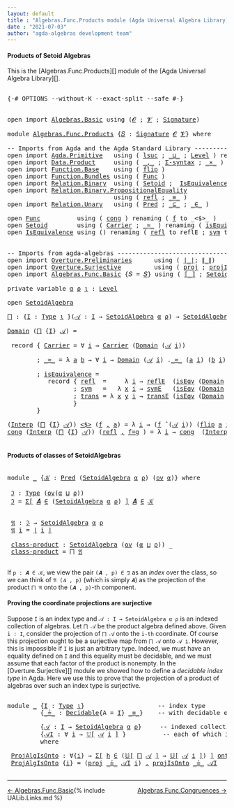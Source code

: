 ```yaml
---
layout: default
title : "Algebras.Func.Products module (Agda Universal Algebra Library)"
date : "2021-07-03"
author: "agda-algebras development team"
---
```


#### <a id="products-of-setoidalgebras">Products of Setoid Algebras</a>

This is the [Algebras.Func.Products][] module of the [Agda Universal Algebra Library][].

<pre class="Agda">

<a id="337" class="Symbol">{-#</a> <a id="341" class="Keyword">OPTIONS</a> <a id="349" class="Pragma">--without-K</a> <a id="361" class="Pragma">--exact-split</a> <a id="375" class="Pragma">--safe</a> <a id="382" class="Symbol">#-}</a>


<a id="388" class="Keyword">open</a> <a id="393" class="Keyword">import</a> <a id="400" href="Algebras.Basic.html" class="Module">Algebras.Basic</a> <a id="415" class="Keyword">using</a> <a id="421" class="Symbol">(</a><a id="422" href="Algebras.Basic.html#1130" class="Generalizable">𝓞</a> <a id="424" class="Symbol">;</a> <a id="426" href="Algebras.Basic.html#1132" class="Generalizable">𝓥</a> <a id="428" class="Symbol">;</a> <a id="430" href="Algebras.Basic.html#3858" class="Function">Signature</a><a id="439" class="Symbol">)</a>

<a id="442" class="Keyword">module</a> <a id="449" href="Algebras.Func.Products.html" class="Module">Algebras.Func.Products</a> <a id="472" class="Symbol">{</a><a id="473" href="Algebras.Func.Products.html#473" class="Bound">𝑆</a> <a id="475" class="Symbol">:</a> <a id="477" href="Algebras.Basic.html#3858" class="Function">Signature</a> <a id="487" href="Algebras.Basic.html#1130" class="Generalizable">𝓞</a> <a id="489" href="Algebras.Basic.html#1132" class="Generalizable">𝓥</a><a id="490" class="Symbol">}</a> <a id="492" class="Keyword">where</a>

<a id="499" class="Comment">-- Imports from Agda and the Agda Standard Library --------------------------------</a>
<a id="583" class="Keyword">open</a> <a id="588" class="Keyword">import</a> <a id="595" href="Agda.Primitive.html" class="Module">Agda.Primitive</a>   <a id="612" class="Keyword">using</a> <a id="618" class="Symbol">(</a> <a id="620" href="Agda.Primitive.html#780" class="Primitive">lsuc</a> <a id="625" class="Symbol">;</a> <a id="627" href="Agda.Primitive.html#810" class="Primitive Operator">_⊔_</a> <a id="631" class="Symbol">;</a> <a id="633" href="Agda.Primitive.html#597" class="Postulate">Level</a> <a id="639" class="Symbol">)</a> <a id="641" class="Keyword">renaming</a> <a id="650" class="Symbol">(</a> <a id="652" href="Agda.Primitive.html#326" class="Primitive">Set</a> <a id="656" class="Symbol">to</a> <a id="659" class="Primitive">Type</a> <a id="664" class="Symbol">)</a>
<a id="666" class="Keyword">open</a> <a id="671" class="Keyword">import</a> <a id="678" href="Data.Product.html" class="Module">Data.Product</a>     <a id="695" class="Keyword">using</a> <a id="701" class="Symbol">(</a> <a id="703" href="Agda.Builtin.Sigma.html#236" class="InductiveConstructor Operator">_,_</a> <a id="707" class="Symbol">;</a> <a id="709" href="Data.Product.html#916" class="Function">Σ-syntax</a> <a id="718" class="Symbol">;</a> <a id="720" href="Data.Product.html#1167" class="Function Operator">_×_</a> <a id="724" class="Symbol">)</a>
<a id="726" class="Keyword">open</a> <a id="731" class="Keyword">import</a> <a id="738" href="Function.Base.html" class="Module">Function.Base</a>    <a id="755" class="Keyword">using</a> <a id="761" class="Symbol">(</a> <a id="763" href="Function.Base.html#1554" class="Function">flip</a> <a id="768" class="Symbol">)</a>
<a id="770" class="Keyword">open</a> <a id="775" class="Keyword">import</a> <a id="782" href="Function.Bundles.html" class="Module">Function.Bundles</a> <a id="799" class="Keyword">using</a> <a id="805" class="Symbol">(</a> <a id="807" href="Function.Bundles.html#1868" class="Record">Func</a> <a id="812" class="Symbol">)</a>
<a id="814" class="Keyword">open</a> <a id="819" class="Keyword">import</a> <a id="826" href="Relation.Binary.html" class="Module">Relation.Binary</a>  <a id="843" class="Keyword">using</a> <a id="849" class="Symbol">(</a> <a id="851" href="Relation.Binary.Bundles.html#1009" class="Record">Setoid</a> <a id="858" class="Symbol">;</a>  <a id="861" href="Relation.Binary.Structures.html#1522" class="Record">IsEquivalence</a> <a id="875" class="Symbol">;</a> <a id="877" href="Relation.Binary.Definitions.html#4687" class="Function">Decidable</a> <a id="887" class="Symbol">)</a>
<a id="889" class="Keyword">open</a> <a id="894" class="Keyword">import</a> <a id="901" href="Relation.Binary.PropositionalEquality.html" class="Module">Relation.Binary.PropositionalEquality</a>
                             <a id="968" class="Keyword">using</a> <a id="974" class="Symbol">(</a> <a id="976" href="Agda.Builtin.Equality.html#208" class="InductiveConstructor">refl</a> <a id="981" class="Symbol">;</a> <a id="983" href="Agda.Builtin.Equality.html#151" class="Datatype Operator">_≡_</a> <a id="987" class="Symbol">)</a>
<a id="989" class="Keyword">open</a> <a id="994" class="Keyword">import</a> <a id="1001" href="Relation.Unary.html" class="Module">Relation.Unary</a>   <a id="1018" class="Keyword">using</a> <a id="1024" class="Symbol">(</a> <a id="1026" href="Relation.Unary.html#1101" class="Function">Pred</a> <a id="1031" class="Symbol">;</a> <a id="1033" href="Relation.Unary.html#1742" class="Function Operator">_⊆_</a> <a id="1037" class="Symbol">;</a> <a id="1039" href="Relation.Unary.html#1523" class="Function Operator">_∈_</a> <a id="1043" class="Symbol">)</a>

<a id="1046" class="Keyword">open</a> <a id="1051" href="Function.Bundles.html#1868" class="Module">Func</a>          <a id="1065" class="Keyword">using</a> <a id="1071" class="Symbol">(</a> <a id="1073" href="Function.Bundles.html#1938" class="Field">cong</a> <a id="1078" class="Symbol">)</a> <a id="1080" class="Keyword">renaming</a> <a id="1089" class="Symbol">(</a> <a id="1091" href="Function.Bundles.html#1919" class="Field">f</a> <a id="1093" class="Symbol">to</a> <a id="1096" class="Field">_&lt;$&gt;_</a> <a id="1102" class="Symbol">)</a>
<a id="1104" class="Keyword">open</a> <a id="1109" href="Relation.Binary.Bundles.html#1009" class="Module">Setoid</a>        <a id="1123" class="Keyword">using</a> <a id="1129" class="Symbol">(</a> <a id="1131" href="Relation.Binary.Bundles.html#1072" class="Field">Carrier</a> <a id="1139" class="Symbol">;</a> <a id="1141" href="Relation.Binary.Bundles.html#1098" class="Field Operator">_≈_</a> <a id="1145" class="Symbol">)</a> <a id="1147" class="Keyword">renaming</a> <a id="1156" class="Symbol">(</a> <a id="1158" href="Relation.Binary.Bundles.html#1132" class="Field">isEquivalence</a> <a id="1172" class="Symbol">to</a> <a id="1175" class="Field">isEqv</a> <a id="1181" class="Symbol">)</a>
<a id="1183" class="Keyword">open</a> <a id="1188" href="Relation.Binary.Structures.html#1522" class="Module">IsEquivalence</a> <a id="1202" class="Keyword">using</a> <a id="1208" class="Symbol">()</a> <a id="1211" class="Keyword">renaming</a> <a id="1220" class="Symbol">(</a> <a id="1222" href="Relation.Binary.Structures.html#1568" class="Field">refl</a> <a id="1227" class="Symbol">to</a> <a id="1230" class="Field">reflE</a> <a id="1236" class="Symbol">;</a> <a id="1238" href="Relation.Binary.Structures.html#1594" class="Field">sym</a> <a id="1242" class="Symbol">to</a> <a id="1245" class="Field">symE</a> <a id="1250" class="Symbol">;</a> <a id="1252" href="Relation.Binary.Structures.html#1620" class="Field">trans</a> <a id="1258" class="Symbol">to</a> <a id="1261" class="Field">transE</a> <a id="1268" class="Symbol">)</a>


<a id="1272" class="Comment">-- Imports from agda-algebras -----------------------------------------------------</a>
<a id="1356" class="Keyword">open</a> <a id="1361" class="Keyword">import</a> <a id="1368" href="Overture.Preliminaries.html" class="Module">Overture.Preliminaries</a>      <a id="1396" class="Keyword">using</a> <a id="1402" class="Symbol">(</a> <a id="1404" href="Overture.Preliminaries.html#4382" class="Function Operator">∣_∣</a><a id="1407" class="Symbol">;</a> <a id="1409" href="Overture.Preliminaries.html#4420" class="Function Operator">∥_∥</a><a id="1412" class="Symbol">)</a>
<a id="1414" class="Keyword">open</a> <a id="1419" class="Keyword">import</a> <a id="1426" href="Overture.Surjective.html" class="Module">Overture.Surjective</a>         <a id="1454" class="Keyword">using</a> <a id="1460" class="Symbol">(</a> <a id="1462" href="Overture.Surjective.html#3877" class="Function">proj</a> <a id="1467" class="Symbol">;</a> <a id="1469" href="Overture.Surjective.html#4506" class="Function">projIsOnto</a> <a id="1480" class="Symbol">)</a> <a id="1482" class="Keyword">renaming</a> <a id="1491" class="Symbol">(</a> <a id="1493" href="Overture.Surjective.html#1667" class="Function">IsSurjective</a> <a id="1506" class="Symbol">to</a> <a id="1509" class="Function">onto</a> <a id="1514" class="Symbol">)</a>
<a id="1516" class="Keyword">open</a> <a id="1521" class="Keyword">import</a> <a id="1528" href="Algebras.Func.Basic.html" class="Module">Algebras.Func.Basic</a> <a id="1548" class="Symbol">{</a><a id="1549" class="Argument">𝑆</a> <a id="1551" class="Symbol">=</a> <a id="1553" href="Algebras.Func.Products.html#473" class="Bound">𝑆</a><a id="1554" class="Symbol">}</a> <a id="1556" class="Keyword">using</a> <a id="1562" class="Symbol">(</a> <a id="1564" href="Algebras.Func.Basic.html#2140" class="Function Operator">⟦_⟧</a> <a id="1568" class="Symbol">;</a> <a id="1570" href="Algebras.Func.Basic.html#2874" class="Record">SetoidAlgebra</a> <a id="1584" class="Symbol">;</a> <a id="1586" href="Algebras.Func.Basic.html#4076" class="Function Operator">_̂_</a> <a id="1590" class="Symbol">;</a> <a id="1592" href="Algebras.Func.Basic.html#1171" class="Function">ov</a> <a id="1595" class="Symbol">;</a> <a id="1597" href="Algebras.Func.Basic.html#3638" class="Function Operator">𝕌[_]</a><a id="1601" class="Symbol">)</a>

<a id="1604" class="Keyword">private</a> <a id="1612" class="Keyword">variable</a> <a id="1621" href="Algebras.Func.Products.html#1621" class="Generalizable">α</a> <a id="1623" href="Algebras.Func.Products.html#1623" class="Generalizable">ρ</a> <a id="1625" href="Algebras.Func.Products.html#1625" class="Generalizable">ι</a> <a id="1627" class="Symbol">:</a> <a id="1629" href="Agda.Primitive.html#597" class="Postulate">Level</a>

<a id="1636" class="Keyword">open</a> <a id="1641" href="Algebras.Func.Basic.html#2874" class="Module">SetoidAlgebra</a>

<a id="⨅"></a><a id="1656" href="Algebras.Func.Products.html#1656" class="Function">⨅</a> <a id="1658" class="Symbol">:</a> <a id="1660" class="Symbol">{</a><a id="1661" href="Algebras.Func.Products.html#1661" class="Bound">I</a> <a id="1663" class="Symbol">:</a> <a id="1665" href="Algebras.Func.Products.html#659" class="Primitive">Type</a> <a id="1670" href="Algebras.Func.Products.html#1625" class="Generalizable">ι</a> <a id="1672" class="Symbol">}(</a><a id="1674" href="Algebras.Func.Products.html#1674" class="Bound">𝒜</a> <a id="1676" class="Symbol">:</a> <a id="1678" href="Algebras.Func.Products.html#1661" class="Bound">I</a> <a id="1680" class="Symbol">→</a> <a id="1682" href="Algebras.Func.Basic.html#2874" class="Record">SetoidAlgebra</a> <a id="1696" href="Algebras.Func.Products.html#1621" class="Generalizable">α</a> <a id="1698" href="Algebras.Func.Products.html#1623" class="Generalizable">ρ</a><a id="1699" class="Symbol">)</a> <a id="1701" class="Symbol">→</a> <a id="1703" href="Algebras.Func.Basic.html#2874" class="Record">SetoidAlgebra</a> <a id="1717" class="Symbol">(</a><a id="1718" href="Algebras.Func.Products.html#1621" class="Generalizable">α</a> <a id="1720" href="Agda.Primitive.html#810" class="Primitive Operator">⊔</a> <a id="1722" href="Algebras.Func.Products.html#1625" class="Generalizable">ι</a><a id="1723" class="Symbol">)</a> <a id="1725" class="Symbol">(</a><a id="1726" href="Algebras.Func.Products.html#1623" class="Generalizable">ρ</a> <a id="1728" href="Agda.Primitive.html#810" class="Primitive Operator">⊔</a> <a id="1730" href="Algebras.Func.Products.html#1625" class="Generalizable">ι</a><a id="1731" class="Symbol">)</a>

<a id="1734" href="Algebras.Func.Basic.html#2937" class="Field">Domain</a> <a id="1741" class="Symbol">(</a><a id="1742" href="Algebras.Func.Products.html#1656" class="Function">⨅</a> <a id="1744" class="Symbol">{</a><a id="1745" href="Algebras.Func.Products.html#1745" class="Bound">I</a><a id="1746" class="Symbol">}</a> <a id="1748" href="Algebras.Func.Products.html#1748" class="Bound">𝒜</a><a id="1749" class="Symbol">)</a> <a id="1751" class="Symbol">=</a>

 <a id="1755" class="Keyword">record</a> <a id="1762" class="Symbol">{</a> <a id="1764" href="Relation.Binary.Bundles.html#1072" class="Field">Carrier</a> <a id="1772" class="Symbol">=</a> <a id="1774" class="Symbol">∀</a> <a id="1776" href="Algebras.Func.Products.html#1776" class="Bound">i</a> <a id="1778" class="Symbol">→</a> <a id="1780" href="Relation.Binary.Bundles.html#1072" class="Field">Carrier</a> <a id="1788" class="Symbol">(</a><a id="1789" href="Algebras.Func.Basic.html#2937" class="Field">Domain</a> <a id="1796" class="Symbol">(</a><a id="1797" href="Algebras.Func.Products.html#1748" class="Bound">𝒜</a> <a id="1799" href="Algebras.Func.Products.html#1776" class="Bound">i</a><a id="1800" class="Symbol">))</a>

        <a id="1812" class="Symbol">;</a> <a id="1814" href="Relation.Binary.Bundles.html#1098" class="Field Operator">_≈_</a> <a id="1818" class="Symbol">=</a> <a id="1820" class="Symbol">λ</a> <a id="1822" href="Algebras.Func.Products.html#1822" class="Bound">a</a> <a id="1824" href="Algebras.Func.Products.html#1824" class="Bound">b</a> <a id="1826" class="Symbol">→</a> <a id="1828" class="Symbol">∀</a> <a id="1830" href="Algebras.Func.Products.html#1830" class="Bound">i</a> <a id="1832" class="Symbol">→</a> <a id="1834" href="Algebras.Func.Basic.html#2937" class="Field">Domain</a> <a id="1841" class="Symbol">(</a><a id="1842" href="Algebras.Func.Products.html#1748" class="Bound">𝒜</a> <a id="1844" href="Algebras.Func.Products.html#1830" class="Bound">i</a><a id="1845" class="Symbol">)</a> <a id="1847" class="Symbol">.</a><a id="1848" href="Relation.Binary.Bundles.html#1098" class="Field Operator">_≈_</a> <a id="1852" class="Symbol">(</a><a id="1853" href="Algebras.Func.Products.html#1822" class="Bound">a</a> <a id="1855" href="Algebras.Func.Products.html#1830" class="Bound">i</a><a id="1856" class="Symbol">)</a> <a id="1858" class="Symbol">(</a><a id="1859" href="Algebras.Func.Products.html#1824" class="Bound">b</a> <a id="1861" href="Algebras.Func.Products.html#1830" class="Bound">i</a><a id="1862" class="Symbol">)</a>

        <a id="1873" class="Symbol">;</a> <a id="1875" href="Relation.Binary.Bundles.html#1132" class="Field">isEquivalence</a> <a id="1889" class="Symbol">=</a>
           <a id="1902" class="Keyword">record</a> <a id="1909" class="Symbol">{</a> <a id="1911" href="Relation.Binary.Structures.html#1568" class="Field">refl</a>  <a id="1917" class="Symbol">=</a>     <a id="1923" class="Symbol">λ</a> <a id="1925" href="Algebras.Func.Products.html#1925" class="Bound">i</a> <a id="1927" class="Symbol">→</a> <a id="1929" href="Algebras.Func.Products.html#1230" class="Field">reflE</a>  <a id="1936" class="Symbol">(</a><a id="1937" href="Algebras.Func.Products.html#1175" class="Field">isEqv</a> <a id="1943" class="Symbol">(</a><a id="1944" href="Algebras.Func.Basic.html#2937" class="Field">Domain</a> <a id="1951" class="Symbol">(</a><a id="1952" href="Algebras.Func.Products.html#1748" class="Bound">𝒜</a> <a id="1954" href="Algebras.Func.Products.html#1925" class="Bound">i</a><a id="1955" class="Symbol">)))</a>
                  <a id="1977" class="Symbol">;</a> <a id="1979" href="Relation.Binary.Structures.html#1594" class="Field">sym</a>   <a id="1985" class="Symbol">=</a>   <a id="1989" class="Symbol">λ</a> <a id="1991" href="Algebras.Func.Products.html#1991" class="Bound">x</a> <a id="1993" href="Algebras.Func.Products.html#1993" class="Bound">i</a> <a id="1995" class="Symbol">→</a> <a id="1997" href="Algebras.Func.Products.html#1245" class="Field">symE</a>   <a id="2004" class="Symbol">(</a><a id="2005" href="Algebras.Func.Products.html#1175" class="Field">isEqv</a> <a id="2011" class="Symbol">(</a><a id="2012" href="Algebras.Func.Basic.html#2937" class="Field">Domain</a> <a id="2019" class="Symbol">(</a><a id="2020" href="Algebras.Func.Products.html#1748" class="Bound">𝒜</a> <a id="2022" href="Algebras.Func.Products.html#1993" class="Bound">i</a><a id="2023" class="Symbol">)))(</a><a id="2027" href="Algebras.Func.Products.html#1991" class="Bound">x</a> <a id="2029" href="Algebras.Func.Products.html#1993" class="Bound">i</a><a id="2030" class="Symbol">)</a>
                  <a id="2050" class="Symbol">;</a> <a id="2052" href="Relation.Binary.Structures.html#1620" class="Field">trans</a> <a id="2058" class="Symbol">=</a> <a id="2060" class="Symbol">λ</a> <a id="2062" href="Algebras.Func.Products.html#2062" class="Bound">x</a> <a id="2064" href="Algebras.Func.Products.html#2064" class="Bound">y</a> <a id="2066" href="Algebras.Func.Products.html#2066" class="Bound">i</a> <a id="2068" class="Symbol">→</a> <a id="2070" href="Algebras.Func.Products.html#1261" class="Field">transE</a> <a id="2077" class="Symbol">(</a><a id="2078" href="Algebras.Func.Products.html#1175" class="Field">isEqv</a> <a id="2084" class="Symbol">(</a><a id="2085" href="Algebras.Func.Basic.html#2937" class="Field">Domain</a> <a id="2092" class="Symbol">(</a><a id="2093" href="Algebras.Func.Products.html#1748" class="Bound">𝒜</a> <a id="2095" href="Algebras.Func.Products.html#2066" class="Bound">i</a><a id="2096" class="Symbol">)))(</a><a id="2100" href="Algebras.Func.Products.html#2062" class="Bound">x</a> <a id="2102" href="Algebras.Func.Products.html#2066" class="Bound">i</a><a id="2103" class="Symbol">)(</a><a id="2105" href="Algebras.Func.Products.html#2064" class="Bound">y</a> <a id="2107" href="Algebras.Func.Products.html#2066" class="Bound">i</a><a id="2108" class="Symbol">)</a>
                  <a id="2128" class="Symbol">}</a>
        <a id="2138" class="Symbol">}</a>

<a id="2141" class="Symbol">(</a><a id="2142" href="Algebras.Func.Basic.html#2959" class="Field">Interp</a> <a id="2149" class="Symbol">(</a><a id="2150" href="Algebras.Func.Products.html#1656" class="Function">⨅</a> <a id="2152" class="Symbol">{</a><a id="2153" href="Algebras.Func.Products.html#2153" class="Bound">I</a><a id="2154" class="Symbol">}</a> <a id="2156" href="Algebras.Func.Products.html#2156" class="Bound">𝒜</a><a id="2157" class="Symbol">))</a> <a id="2160" href="Algebras.Func.Products.html#1096" class="Field Operator">&lt;$&gt;</a> <a id="2164" class="Symbol">(</a><a id="2165" href="Algebras.Func.Products.html#2165" class="Bound">f</a> <a id="2167" href="Agda.Builtin.Sigma.html#236" class="InductiveConstructor Operator">,</a> <a id="2169" href="Algebras.Func.Products.html#2169" class="Bound">a</a><a id="2170" class="Symbol">)</a> <a id="2172" class="Symbol">=</a> <a id="2174" class="Symbol">λ</a> <a id="2176" href="Algebras.Func.Products.html#2176" class="Bound">i</a> <a id="2178" class="Symbol">→</a> <a id="2180" class="Symbol">(</a><a id="2181" href="Algebras.Func.Products.html#2165" class="Bound">f</a> <a id="2183" href="Algebras.Func.Basic.html#4076" class="Function Operator">̂</a> <a id="2185" class="Symbol">(</a><a id="2186" href="Algebras.Func.Products.html#2156" class="Bound">𝒜</a> <a id="2188" href="Algebras.Func.Products.html#2176" class="Bound">i</a><a id="2189" class="Symbol">))</a> <a id="2192" class="Symbol">(</a><a id="2193" href="Function.Base.html#1554" class="Function">flip</a> <a id="2198" href="Algebras.Func.Products.html#2169" class="Bound">a</a> <a id="2200" href="Algebras.Func.Products.html#2176" class="Bound">i</a><a id="2201" class="Symbol">)</a>
<a id="2203" href="Function.Bundles.html#1938" class="Field">cong</a> <a id="2208" class="Symbol">(</a><a id="2209" href="Algebras.Func.Basic.html#2959" class="Field">Interp</a> <a id="2216" class="Symbol">(</a><a id="2217" href="Algebras.Func.Products.html#1656" class="Function">⨅</a> <a id="2219" class="Symbol">{</a><a id="2220" href="Algebras.Func.Products.html#2220" class="Bound">I</a><a id="2221" class="Symbol">}</a> <a id="2223" href="Algebras.Func.Products.html#2223" class="Bound">𝒜</a><a id="2224" class="Symbol">))</a> <a id="2227" class="Symbol">(</a><a id="2228" href="Agda.Builtin.Equality.html#208" class="InductiveConstructor">refl</a> <a id="2233" href="Agda.Builtin.Sigma.html#236" class="InductiveConstructor Operator">,</a> <a id="2235" href="Algebras.Func.Products.html#2235" class="Bound">f=g</a> <a id="2239" class="Symbol">)</a> <a id="2241" class="Symbol">=</a> <a id="2243" class="Symbol">λ</a> <a id="2245" href="Algebras.Func.Products.html#2245" class="Bound">i</a> <a id="2247" class="Symbol">→</a> <a id="2249" href="Function.Bundles.html#1938" class="Field">cong</a>  <a id="2255" class="Symbol">(</a><a id="2256" href="Algebras.Func.Basic.html#2959" class="Field">Interp</a> <a id="2263" class="Symbol">(</a><a id="2264" href="Algebras.Func.Products.html#2223" class="Bound">𝒜</a> <a id="2266" href="Algebras.Func.Products.html#2245" class="Bound">i</a><a id="2267" class="Symbol">))</a> <a id="2270" class="Symbol">(</a><a id="2271" href="Agda.Builtin.Equality.html#208" class="InductiveConstructor">refl</a> <a id="2276" href="Agda.Builtin.Sigma.html#236" class="InductiveConstructor Operator">,</a> <a id="2278" href="Function.Base.html#1554" class="Function">flip</a> <a id="2283" href="Algebras.Func.Products.html#2235" class="Bound">f=g</a> <a id="2287" href="Algebras.Func.Products.html#2245" class="Bound">i</a> <a id="2289" class="Symbol">)</a>

</pre>

#### <a id="products-of-classes-of-setoidalgebras">Products of classes of SetoidAlgebras</a>

<pre class="Agda">

<a id="2412" class="Keyword">module</a> <a id="2419" href="Algebras.Func.Products.html#2419" class="Module">_</a> <a id="2421" class="Symbol">{</a><a id="2422" href="Algebras.Func.Products.html#2422" class="Bound">𝒦</a> <a id="2424" class="Symbol">:</a> <a id="2426" href="Relation.Unary.html#1101" class="Function">Pred</a> <a id="2431" class="Symbol">(</a><a id="2432" href="Algebras.Func.Basic.html#2874" class="Record">SetoidAlgebra</a> <a id="2446" href="Algebras.Func.Products.html#1621" class="Generalizable">α</a> <a id="2448" href="Algebras.Func.Products.html#1623" class="Generalizable">ρ</a><a id="2449" class="Symbol">)</a> <a id="2451" class="Symbol">(</a><a id="2452" href="Algebras.Func.Basic.html#1171" class="Function">ov</a> <a id="2455" href="Algebras.Func.Products.html#1621" class="Generalizable">α</a><a id="2456" class="Symbol">)}</a> <a id="2459" class="Keyword">where</a>

 <a id="2467" href="Algebras.Func.Products.html#2467" class="Function">ℑ</a> <a id="2469" class="Symbol">:</a> <a id="2471" href="Algebras.Func.Products.html#659" class="Primitive">Type</a> <a id="2476" class="Symbol">(</a><a id="2477" href="Algebras.Func.Basic.html#1171" class="Function">ov</a><a id="2479" class="Symbol">(</a><a id="2480" href="Algebras.Func.Products.html#2446" class="Bound">α</a> <a id="2482" href="Agda.Primitive.html#810" class="Primitive Operator">⊔</a> <a id="2484" href="Algebras.Func.Products.html#2448" class="Bound">ρ</a><a id="2485" class="Symbol">))</a>
 <a id="2489" href="Algebras.Func.Products.html#2467" class="Function">ℑ</a> <a id="2491" class="Symbol">=</a> <a id="2493" href="Data.Product.html#916" class="Function">Σ[</a> <a id="2496" href="Algebras.Func.Products.html#2496" class="Bound">𝑨</a> <a id="2498" href="Data.Product.html#916" class="Function">∈</a> <a id="2500" class="Symbol">(</a><a id="2501" href="Algebras.Func.Basic.html#2874" class="Record">SetoidAlgebra</a> <a id="2515" href="Algebras.Func.Products.html#2446" class="Bound">α</a> <a id="2517" href="Algebras.Func.Products.html#2448" class="Bound">ρ</a><a id="2518" class="Symbol">)</a> <a id="2520" href="Data.Product.html#916" class="Function">]</a> <a id="2522" href="Algebras.Func.Products.html#2496" class="Bound">𝑨</a> <a id="2524" href="Relation.Unary.html#1523" class="Function Operator">∈</a> <a id="2526" href="Algebras.Func.Products.html#2422" class="Bound">𝒦</a>


 <a id="2531" href="Algebras.Func.Products.html#2531" class="Function">𝔄</a> <a id="2533" class="Symbol">:</a> <a id="2535" href="Algebras.Func.Products.html#2467" class="Function">ℑ</a> <a id="2537" class="Symbol">→</a> <a id="2539" href="Algebras.Func.Basic.html#2874" class="Record">SetoidAlgebra</a> <a id="2553" href="Algebras.Func.Products.html#2446" class="Bound">α</a> <a id="2555" href="Algebras.Func.Products.html#2448" class="Bound">ρ</a>
 <a id="2558" href="Algebras.Func.Products.html#2531" class="Function">𝔄</a> <a id="2560" href="Algebras.Func.Products.html#2560" class="Bound">i</a> <a id="2562" class="Symbol">=</a> <a id="2564" href="Overture.Preliminaries.html#4382" class="Function Operator">∣</a> <a id="2566" href="Algebras.Func.Products.html#2560" class="Bound">i</a> <a id="2568" href="Overture.Preliminaries.html#4382" class="Function Operator">∣</a>

 <a id="2572" href="Algebras.Func.Products.html#2572" class="Function">class-product</a> <a id="2586" class="Symbol">:</a> <a id="2588" href="Algebras.Func.Basic.html#2874" class="Record">SetoidAlgebra</a> <a id="2602" class="Symbol">(</a><a id="2603" href="Algebras.Func.Basic.html#1171" class="Function">ov</a> <a id="2606" class="Symbol">(</a><a id="2607" href="Algebras.Func.Products.html#2446" class="Bound">α</a> <a id="2609" href="Agda.Primitive.html#810" class="Primitive Operator">⊔</a> <a id="2611" href="Algebras.Func.Products.html#2448" class="Bound">ρ</a><a id="2612" class="Symbol">))</a> <a id="2615" class="Symbol">_</a>
 <a id="2618" href="Algebras.Func.Products.html#2572" class="Function">class-product</a> <a id="2632" class="Symbol">=</a> <a id="2634" href="Algebras.Func.Products.html#1656" class="Function">⨅</a> <a id="2636" href="Algebras.Func.Products.html#2531" class="Function">𝔄</a>

</pre>

If `p : 𝑨 ∈ 𝒦`, we view the pair `(𝑨 , p) ∈ ℑ` as an *index* over the class,
so we can think of `𝔄 (𝑨 , p)` (which is simply `𝑨`) as the projection of the
product `⨅ 𝔄` onto the `(𝑨 , p)`-th component.


#### Proving the coordinate projections are surjective

Suppose `I` is an index type and `𝒜 : I → SetoidAlgebra α ρ` is an indexed collection of algebras.
Let `⨅ 𝒜` be the product algebra defined above.  Given `i : I`, consider the projection of `⨅ 𝒜`
onto the `i-th` coordinate.  Of course this projection ought to be a surjective map from `⨅ 𝒜` onto
`𝒜 i`.  However, this is impossible if `I` is just an arbitrary type.  Indeed, we must have an
equality defined on `I` and this equality must be decidable, and we must assume that
each factor of the product is nonempty.  In the [Overture.Surjective][] module
we showed how to define a *decidable index type* in Agda. Here we use this to prove that the
projection of a product of algebras over such an index type is surjective.

<pre class="Agda">

<a id="3649" class="Keyword">module</a> <a id="3656" href="Algebras.Func.Products.html#3656" class="Module">_</a> <a id="3658" class="Symbol">{</a><a id="3659" href="Algebras.Func.Products.html#3659" class="Bound">I</a> <a id="3661" class="Symbol">:</a> <a id="3663" href="Algebras.Func.Products.html#659" class="Primitive">Type</a> <a id="3668" href="Algebras.Func.Products.html#1625" class="Generalizable">ι</a><a id="3669" class="Symbol">}</a>                    <a id="3690" class="Comment">-- index type</a>
         <a id="3713" class="Symbol">{</a><a id="3714" href="Algebras.Func.Products.html#3714" class="Bound Operator">_≟_</a> <a id="3718" class="Symbol">:</a> <a id="3720" href="Relation.Binary.Definitions.html#4687" class="Function">Decidable</a><a id="3729" class="Symbol">{</a><a id="3730" class="Argument">A</a> <a id="3732" class="Symbol">=</a> <a id="3734" href="Algebras.Func.Products.html#3659" class="Bound">I</a><a id="3735" class="Symbol">}</a> <a id="3737" href="Agda.Builtin.Equality.html#151" class="Datatype Operator">_≡_</a><a id="3740" class="Symbol">}</a>    <a id="3745" class="Comment">-- with decidable equality</a>

         <a id="3782" class="Symbol">{</a><a id="3783" href="Algebras.Func.Products.html#3783" class="Bound">𝒜</a> <a id="3785" class="Symbol">:</a> <a id="3787" href="Algebras.Func.Products.html#3659" class="Bound">I</a> <a id="3789" class="Symbol">→</a> <a id="3791" href="Algebras.Func.Basic.html#2874" class="Record">SetoidAlgebra</a> <a id="3805" href="Algebras.Func.Products.html#1621" class="Generalizable">α</a> <a id="3807" href="Algebras.Func.Products.html#1623" class="Generalizable">ρ</a><a id="3808" class="Symbol">}</a>     <a id="3814" class="Comment">-- indexed collection of algebras</a>
         <a id="3857" class="Symbol">{</a><a id="3858" href="Algebras.Func.Products.html#3858" class="Bound">𝒜I</a> <a id="3861" class="Symbol">:</a> <a id="3863" class="Symbol">∀</a> <a id="3865" href="Algebras.Func.Products.html#3865" class="Bound">i</a> <a id="3867" class="Symbol">→</a> <a id="3869" href="Algebras.Func.Basic.html#3638" class="Function Operator">𝕌[</a> <a id="3872" href="Algebras.Func.Products.html#3783" class="Bound">𝒜</a> <a id="3874" href="Algebras.Func.Products.html#3865" class="Bound">i</a> <a id="3876" href="Algebras.Func.Basic.html#3638" class="Function Operator">]</a> <a id="3878" class="Symbol">}</a>          <a id="3889" class="Comment">-- each of which is nonempty</a>
         <a id="3927" class="Keyword">where</a>

 <a id="3935" href="Algebras.Func.Products.html#3935" class="Function">ProjAlgIsOnto</a> <a id="3949" class="Symbol">:</a> <a id="3951" class="Symbol">∀{</a><a id="3953" href="Algebras.Func.Products.html#3953" class="Bound">i</a><a id="3954" class="Symbol">}</a> <a id="3956" class="Symbol">→</a> <a id="3958" href="Data.Product.html#916" class="Function">Σ[</a> <a id="3961" href="Algebras.Func.Products.html#3961" class="Bound">h</a> <a id="3963" href="Data.Product.html#916" class="Function">∈</a> <a id="3965" class="Symbol">(</a><a id="3966" href="Algebras.Func.Basic.html#3638" class="Function Operator">𝕌[</a> <a id="3969" href="Algebras.Func.Products.html#1656" class="Function">⨅</a> <a id="3971" href="Algebras.Func.Products.html#3783" class="Bound">𝒜</a> <a id="3973" href="Algebras.Func.Basic.html#3638" class="Function Operator">]</a> <a id="3975" class="Symbol">→</a> <a id="3977" href="Algebras.Func.Basic.html#3638" class="Function Operator">𝕌[</a> <a id="3980" href="Algebras.Func.Products.html#3783" class="Bound">𝒜</a> <a id="3982" href="Algebras.Func.Products.html#3953" class="Bound">i</a> <a id="3984" href="Algebras.Func.Basic.html#3638" class="Function Operator">]</a><a id="3985" class="Symbol">)</a> <a id="3987" href="Data.Product.html#916" class="Function">]</a> <a id="3989" href="Algebras.Func.Products.html#1509" class="Function">onto</a> <a id="3994" href="Algebras.Func.Products.html#3961" class="Bound">h</a>
 <a id="3997" href="Algebras.Func.Products.html#3935" class="Function">ProjAlgIsOnto</a> <a id="4011" class="Symbol">{</a><a id="4012" href="Algebras.Func.Products.html#4012" class="Bound">i</a><a id="4013" class="Symbol">}</a> <a id="4015" class="Symbol">=</a> <a id="4017" class="Symbol">(</a><a id="4018" href="Overture.Surjective.html#3877" class="Function">proj</a> <a id="4023" href="Algebras.Func.Products.html#3714" class="Bound Operator">_≟_</a> <a id="4027" href="Algebras.Func.Products.html#3858" class="Bound">𝒜I</a> <a id="4030" href="Algebras.Func.Products.html#4012" class="Bound">i</a><a id="4031" class="Symbol">)</a> <a id="4033" href="Agda.Builtin.Sigma.html#236" class="InductiveConstructor Operator">,</a> <a id="4035" href="Overture.Surjective.html#4506" class="Function">projIsOnto</a> <a id="4046" href="Algebras.Func.Products.html#3714" class="Bound Operator">_≟_</a> <a id="4050" href="Algebras.Func.Products.html#3858" class="Bound">𝒜I</a>

</pre>

--------------------------------

<span style="float:left;">[← Algebras.Func.Basic](Algebras.Func.Basic.html)</span>
<span style="float:right;">[Algebras.Func.Congruences →](Algebras.Func.Congruences.html)</span>

{% include UALib.Links.md %}
